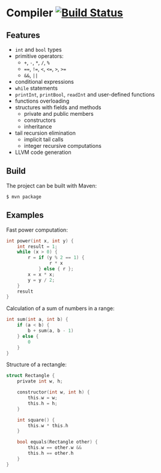 # Compiler  [![Build Status](https://travis-ci.org/dmekhanikov/compiler.svg?branch=master)](https://travis-ci.org/dmekhanikov/compiler)

## Features
- `int` and `bool` types
- primitive operators: 
    - `+`, `-`, `*`, `/`, `%`
    - `==`, `!=`, `<`, `<=`, `>`, `>=`
    - `&&`, `||`
- conditional expressions
- `while` statements
- `printInt`, `printBool`, `readInt` and user-defined functions
- functions overloading
- structures with fields and methods
    - private and public members
    - constructors
    - inheritance
- tail recursion elimination
    - implicit tail calls
    - integer recursive computations
- LLVM code generation

## Build
The project can be built with Maven:

    $ mvn package

## Examples
Fast power computation:
```c
int power(int x, int y) {
    int result = 1;
    while (x > 0) {
        r = if (y % 2 == 1) {
                r * x
            } else { r };
        x = x * x;
        y = y / 2;
    }
    result
}
```
Calculation of a sum of numbers in a range:
```c
int sum(int a, int b) {
    if (a < b) {
        b + sum(a, b - 1)
    } else {
        0
    }
}
```
Structure of a rectangle:
```c
struct Rectangle {
    private int w, h;

    constructor(int w, int h) {
        this.w = w;
        this.h = h;
    }

    int square() {
        this.w * this.h
    }

    bool equals(Rectangle other) {
        this.w == other.w &&
        this.h == other.h
    }
}
```
